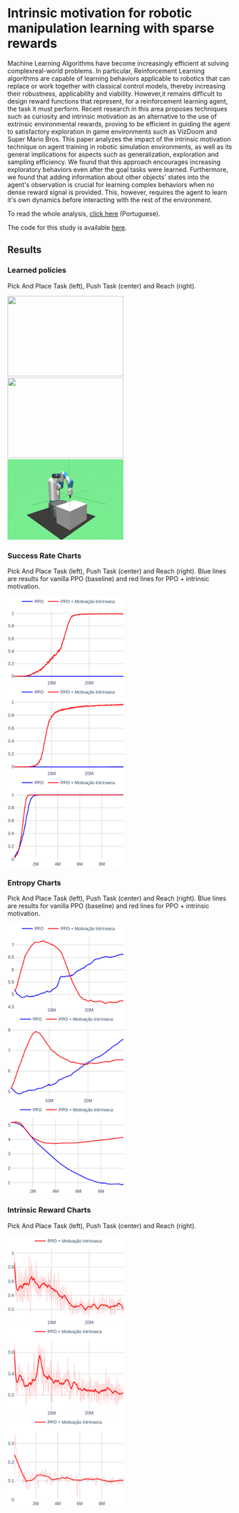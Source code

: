 # Intrinsic motivation for robotic manipulation learning with sparse rewards

Machine Learning Algorithms have become increasingly efficient at solving complexreal-world problems. In particular, Reinforcement Learning algorithms are capable of learning behaviors applicable to robotics that can replace or work together with classical control models, thereby increasing their robustness, applicability and viability. However,it remains difficult to design reward functions that represent, for a reinforcement learning agent, the task it must perform. Recent research in this area proposes techniques such as curiosity and intrinsic motivation as an alternative to the use of extrinsic environmental rewards, proving to be efficient in guiding the agent to satisfactory exploration in game environments such as VizDoom and Super Mario Bros. This paper analyzes the impact of the intrinsic motivation technique on agent training in robotic simulation environments, as well as its general implications for aspects such as generalization, exploration and sampling efficiency. We found that this approach encourages increasing exploratory behaviors even after the goal tasks were learned. Furthermore, we found that adding information about other objects' states into the agent's observation is crucial for learning complex behaviors when no dense reward signal is provided. This, however, requires the agent to learn it's own dynamics before interacting with the rest of the environment.

To read the whole analysis, [click here](https://github.com/bryanlincoln/undergraduate-thesis/blob/master/Monografia.pdf) (Portuguese).

The code for this study is available [here](https://github.com/bryanlincoln/intrinsic-motivation).

## Results

### Learned policies

Pick And Place Task (left), Push Task (center) and Reach (right).

<img src="https://github.com/bryanlincoln/undergraduate-thesis/blob/master/fig/preview/pick.gif" width="260" height="180"> <img src="https://github.com/bryanlincoln/undergraduate-thesis/blob/master/fig/preview/push.gif" width="260" height="180"> <img src="https://github.com/bryanlincoln/undergraduate-thesis/blob/master/fig/preview/reach.gif" width="260" height="180">

### Success Rate Charts

Pick And Place Task (left), Push Task (center) and Reach (right). Blue lines are results for vanilla PPO (baseline) and red lines for PPO + intrinsic motivation.

<img src="https://github.com/bryanlincoln/undergraduate-thesis/blob/master/fig/preview/pick.png" width="260" height="200"> <img src="https://github.com/bryanlincoln/undergraduate-thesis/blob/master/fig/preview/push.png" width="260" height="200"> <img src="https://github.com/bryanlincoln/undergraduate-thesis/blob/master/fig/preview/reach.png" width="260" height="200">

### Entropy Charts

Pick And Place Task (left), Push Task (center) and Reach (right). Blue lines are results for vanilla PPO (baseline) and red lines for PPO + intrinsic motivation.

<img src="https://github.com/bryanlincoln/undergraduate-thesis/blob/master/fig/preview/pick_ent.png" width="260" height="200"> <img src="https://github.com/bryanlincoln/undergraduate-thesis/blob/master/fig/preview/push_ent.png" width="260" height="200"> <img src="https://github.com/bryanlincoln/undergraduate-thesis/blob/master/fig/preview/reach_ent.png" width="260" height="200">

### Intrinsic Reward Charts

Pick And Place Task (left), Push Task (center) and Reach (right).

<img src="https://github.com/bryanlincoln/undergraduate-thesis/blob/master/fig/preview/pick_int.png" width="260" height="200"> <img src="https://github.com/bryanlincoln/undergraduate-thesis/blob/master/fig/preview/push_int.png" width="260" height="200"> <img src="https://github.com/bryanlincoln/undergraduate-thesis/blob/master/fig/preview/reach_int.png" width="260" height="200">
